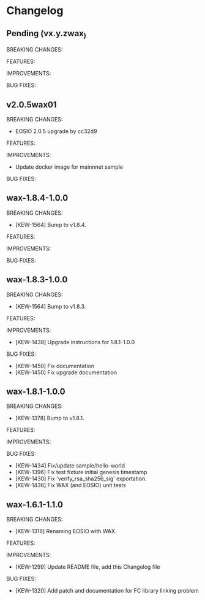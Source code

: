 # Changelog

## Pending (vx.y.zwax<sub version>)

BREAKING CHANGES:

FEATURES:

IMPROVEMENTS:

BUG FIXES:

## v2.0.5wax01

BREAKING CHANGES:

- EOSIO 2.0.5 upgrade by cc32d9

FEATURES:

IMPROVEMENTS:

- Update docker image for mainnnet sample

BUG FIXES:

## wax-1.8.4-1.0.0

BREAKING CHANGES:

- [KEW-1564] Bump to v1.8.4.

FEATURES:

IMPROVEMENTS:

BUG FIXES:

## wax-1.8.3-1.0.0

BREAKING CHANGES:

- [KEW-1564] Bump to v1.8.3.

FEATURES:

IMPROVEMENTS:

- [KEW-1438] Upgrade instructions for 1.8.1-1.0.0

BUG FIXES:

- [KEW-1450] Fix documentation
- [KEW-1450] Fix upgrade documentation

## wax-1.8.1-1.0.0

BREAKING CHANGES:

- [KEW-1378] Bump to v1.8.1.

FEATURES:

IMPROVEMENTS:

BUG FIXES:

- [KEW-1434] Fix/update sample/hello-world
- [KEW-1396] Fix test fixture initial genesis timestamp
- [KEW-1430] Fix 'verify_rsa_sha256_sig' exportation.
- [KEW-1436] Fix WAX (and EOSIO) unit tests

## wax-1.6.1-1.1.0

BREAKING CHANGES:

- [KEW-1316] Renaming EOSIO with WAX.

FEATURES:

IMPROVEMENTS:

- [KEW-1299] Update README file, add this Changelog file

BUG FIXES:

- [KEW-1320] Add patch and documentation for FC library linking problem
